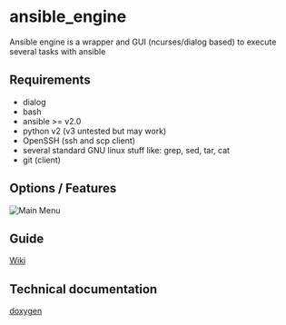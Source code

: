 # ansible_engine
Ansible engine is a wrapper and GUI (ncurses/dialog based) to execute several tasks with ansible


## Requirements

* dialog
* bash
* ansible >= v2.0
* python v2 (v3 untested but may work)
* OpenSSH (ssh and scp client)
* several standard GNU linux stuff like: grep, sed, tar, cat
* git (client)

## Options / Features

![Main Menu](https://github.com/secure-diversITy/ansible_engine/blob/stable/docs/main.png)


## Guide

[Wiki](https://github.com/secure-diversITy/ansible_engine/wiki)


## Technical documentation

[doxygen](/docs/html/index.html)

